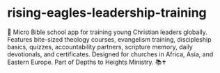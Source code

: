 # rising-eagles-leadership-training
🦅 Micro Bible school app for training young Christian leaders globally. Features bite-sized theology courses, evangelism training, discipleship basics, quizzes, accountability partners, scripture memory, daily devotionals, and certificates. Designed for churches in Africa, Asia, and Eastern Europe. Part of Depths to Heights Ministry. 📚✝️
